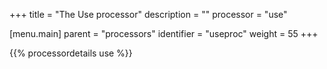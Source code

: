 +++
title = "The Use processor"
description = ""
processor = "use"

[menu.main]
parent = "processors"
identifier = "useproc"
weight = 55
+++

{{% processordetails use %}}